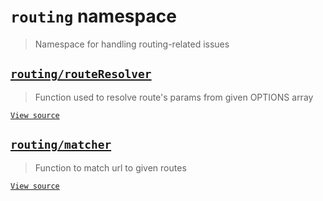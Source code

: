 # `routing` namespace

> Namespace for handling routing-related issues

## [`routing/routeResolver`](routeResolver.md)

> Function used to resolve route's params from given OPTIONS array

[`View source`](../../../src/routing/routeResolver.js)

## [`routing/matcher`](matcher.md)

> Function to match url to given routes

[`View source`](../../../src/routing/matcher.js)
